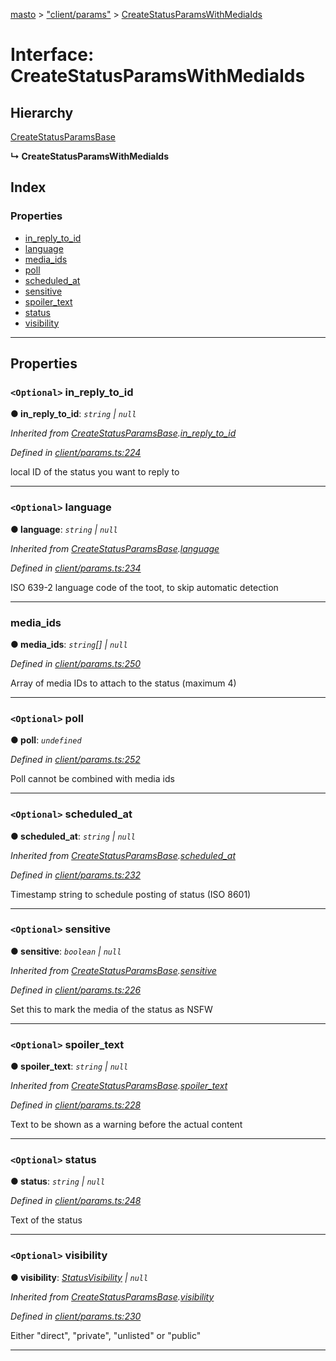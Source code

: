 [masto](../README.md) > ["client/params"](../modules/_client_params_.md) > [CreateStatusParamsWithMediaIds](../interfaces/_client_params_.createstatusparamswithmediaids.md)

# Interface: CreateStatusParamsWithMediaIds

## Hierarchy

 [CreateStatusParamsBase](_client_params_.createstatusparamsbase.md)

**↳ CreateStatusParamsWithMediaIds**

## Index

### Properties

* [in_reply_to_id](_client_params_.createstatusparamswithmediaids.md#in_reply_to_id)
* [language](_client_params_.createstatusparamswithmediaids.md#language)
* [media_ids](_client_params_.createstatusparamswithmediaids.md#media_ids)
* [poll](_client_params_.createstatusparamswithmediaids.md#poll)
* [scheduled_at](_client_params_.createstatusparamswithmediaids.md#scheduled_at)
* [sensitive](_client_params_.createstatusparamswithmediaids.md#sensitive)
* [spoiler_text](_client_params_.createstatusparamswithmediaids.md#spoiler_text)
* [status](_client_params_.createstatusparamswithmediaids.md#status)
* [visibility](_client_params_.createstatusparamswithmediaids.md#visibility)

---

## Properties

<a id="in_reply_to_id"></a>

### `<Optional>` in_reply_to_id

**● in_reply_to_id**: *`string` \| `null`*

*Inherited from [CreateStatusParamsBase](_client_params_.createstatusparamsbase.md).[in_reply_to_id](_client_params_.createstatusparamsbase.md#in_reply_to_id)*

*Defined in [client/params.ts:224](https://github.com/neet/masto.js/blob/c1501e9/src/client/params.ts#L224)*

local ID of the status you want to reply to

___
<a id="language"></a>

### `<Optional>` language

**● language**: *`string` \| `null`*

*Inherited from [CreateStatusParamsBase](_client_params_.createstatusparamsbase.md).[language](_client_params_.createstatusparamsbase.md#language)*

*Defined in [client/params.ts:234](https://github.com/neet/masto.js/blob/c1501e9/src/client/params.ts#L234)*

ISO 639-2 language code of the toot, to skip automatic detection

___
<a id="media_ids"></a>

###  media_ids

**● media_ids**: *`string`[] \| `null`*

*Defined in [client/params.ts:250](https://github.com/neet/masto.js/blob/c1501e9/src/client/params.ts#L250)*

Array of media IDs to attach to the status (maximum 4)

___
<a id="poll"></a>

### `<Optional>` poll

**● poll**: *`undefined`*

*Defined in [client/params.ts:252](https://github.com/neet/masto.js/blob/c1501e9/src/client/params.ts#L252)*

Poll cannot be combined with media ids

___
<a id="scheduled_at"></a>

### `<Optional>` scheduled_at

**● scheduled_at**: *`string` \| `null`*

*Inherited from [CreateStatusParamsBase](_client_params_.createstatusparamsbase.md).[scheduled_at](_client_params_.createstatusparamsbase.md#scheduled_at)*

*Defined in [client/params.ts:232](https://github.com/neet/masto.js/blob/c1501e9/src/client/params.ts#L232)*

Timestamp string to schedule posting of status (ISO 8601)

___
<a id="sensitive"></a>

### `<Optional>` sensitive

**● sensitive**: *`boolean` \| `null`*

*Inherited from [CreateStatusParamsBase](_client_params_.createstatusparamsbase.md).[sensitive](_client_params_.createstatusparamsbase.md#sensitive)*

*Defined in [client/params.ts:226](https://github.com/neet/masto.js/blob/c1501e9/src/client/params.ts#L226)*

Set this to mark the media of the status as NSFW

___
<a id="spoiler_text"></a>

### `<Optional>` spoiler_text

**● spoiler_text**: *`string` \| `null`*

*Inherited from [CreateStatusParamsBase](_client_params_.createstatusparamsbase.md).[spoiler_text](_client_params_.createstatusparamsbase.md#spoiler_text)*

*Defined in [client/params.ts:228](https://github.com/neet/masto.js/blob/c1501e9/src/client/params.ts#L228)*

Text to be shown as a warning before the actual content

___
<a id="status"></a>

### `<Optional>` status

**● status**: *`string` \| `null`*

*Defined in [client/params.ts:248](https://github.com/neet/masto.js/blob/c1501e9/src/client/params.ts#L248)*

Text of the status

___
<a id="visibility"></a>

### `<Optional>` visibility

**● visibility**: *[StatusVisibility](../modules/_entities_status_.md#statusvisibility) \| `null`*

*Inherited from [CreateStatusParamsBase](_client_params_.createstatusparamsbase.md).[visibility](_client_params_.createstatusparamsbase.md#visibility)*

*Defined in [client/params.ts:230](https://github.com/neet/masto.js/blob/c1501e9/src/client/params.ts#L230)*

Either "direct", "private", "unlisted" or "public"

___

